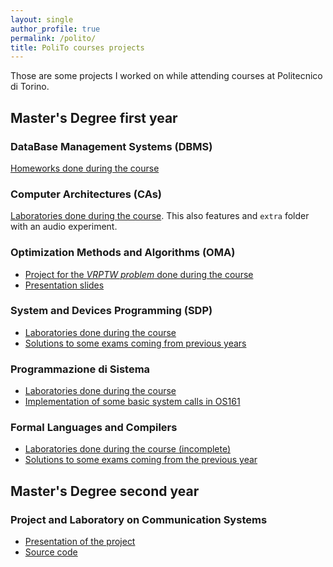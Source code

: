 ```yaml
---
layout: single
author_profile: true
permalink: /polito/
title: PoliTo courses projects
---
```


Those are some projects I worked on while attending courses at Politecnico di Torino.

## Master's Degree first year

### DataBase Management Systems (DBMS)

[Homeworks done during the course](https://github.com/MartinoMensio/DBMS-homeworks)

### Computer Architectures (CAs)

[Laboratories done during the course](https://github.com/MartinoMensio/CAs-Labs). This also features and `extra` folder with an audio experiment.

### Optimization Methods and Algorithms (OMA)

- [Project for the *VRPTW problem* done during the course](https://github.com/MartinoMensio/OMA-project)
- [Presentation slides](https://github.com/MartinoMensio/OMA-project/blob/master/presentation.pdf)

### System and Devices Programming (SDP)

- [Laboratories done during the course](https://github.com/MartinoMensio/SDP-labs)
- [Solutions to some exams coming from previous years](https://github.com/MartinoMensio/SDP-exams)

### Programmazione di Sistema

- [Laboratories done during the course](https://github.com/MartinoMensio/PDS-Labs)
- [Implementation of some basic system calls in OS161](https://github.com/MartinoMensio/os161)

<!-- <div class="panel panel-primary">
    <div class="panel-heading">Distributed Programming I</div>
    <div class="panel-body">
        <a href="https://github.com/MartinoMensio/DP1-Labs">Laboratories done during the course, including some solutions to exams of the previous years</a>
        <br />
        <a href="https://github.com/MartinoMensio/DP1_website_june2016">Mini-project for the exam</a> --&gt
        <a href="https://dp-web-jun16-martinomensio.azurewebsites.net/">deployed here</a>&lt-- (since a free account is used, can be quite slow sometimes)
    </div>
</div> -->

### Formal Languages and Compilers

- [Laboratories done during the course (incomplete)](https://github.com/MartinoMensio/FLC-Labs)
- [Solutions to some exams coming from the previous year](https://github.com/MartinoMensio/FLC-exams)

## Master's Degree second year

<!-- <div class="panel panel-primary">
    <div class="panel-heading">Distributed Programming II</div>
    <div class="panel-body">
        <a href="https://github.com/MartinoMensio/DP2-Labs">Assignments done during the course</a>
    </div>
</div> -->
### Project and Laboratory on Communication Systems

- [Presentation of the project](https://projectsandlaboratory2017.github.io)
- [Source code](https://github.com/ProjectsAndLaboratory2017/project_source)

<!-- Applicazioni Internet -->